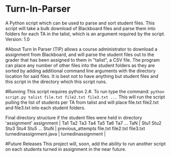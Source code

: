 # Turn-In-Parser
A Python script which can be used to parse and sort student files. This script will take a bulk download of Blackboard files and parse them into folders for each TA in the talist, which is an argument required by the script.
Version: 1.0

#About
Turn In Parser (TIP) allows a course administrator to download a assignment from Blackboard, and will parse the student files out to the grader that has been assigned to them in "talist", a CSV file. The program can place any number of other files into the student folders as they are sorted by adding additional command line arguments with the directory location for said files. It is best not to have anything but student files and this script in the directory which this script runs.

#Running
This script requires python 2.#. To run type the command:
`python script.py talist file.txt file2.txt file3.txt ...`
This will run the script pulling the list of students per TA from talist and will place file.txt file2.txt and file3.txt into each student folders.

Final directory structure if the student files were held in directory 'assignment'
assignment
    |
Ta1 Ta2 Ta3 Ta4 Ta5 Ta6 Ta7 ... TaN
 |
 Stu1 Stu2 Stu3 Stu4 Stu5 ... StuN
  |
previous_attempts file.txt file2.txt file3.txt turnedinassignment.java
  |
  turnedinassignment
  |
  <any previous attempts>
  
#Future Releases
This project will, soon, add the ability to run another script on each students turned in assignment in the near future.

